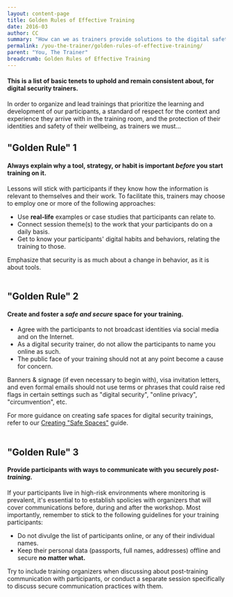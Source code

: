 ```yaml
---
layout: content-page
title: Golden Rules of Effective Training
date: 2016-03
author: CC
summary: "How can we as trainers provide solutions to the digital safety concerns of our participants, and communicate about the challenges and realities of these concerns, both responsibly and effectively?"
permalink: /you-the-trainer/golden-rules-of-effective-training/
parent: "You, The Trainer"
breadcrumb: Golden Rules of Effective Training
---
```

#### This is a list of basic tenets to uphold and remain consistent about, for digital security trainers. 
In order to organize and lead trainings that prioritize the learning and development of our participants, a standard of respect for the context and experience they arrive with in the training room, and the protection of their identities and safety of their wellbeing, as trainers we must...

## "Golden Rule" 1

#### Always explain why a tool, strategy, or habit is important *before* you start training on it.
Lessons will stick with participants if they know how the information is relevant to themselves and their work. To facilitate this, trainers may choose to employ one or more of the following approaches:
- Use **real-life** examples or case studies that participants can relate to.
- Connect session theme(s) to the work that your participants do on a daily basis.
- Get to know your participants' digital habits and behaviors, relating the training to those.

Emphasize that security is as much about a change in behavior, as it is about tools.
<br><br>

## "Golden Rule" 2

#### Create and foster a *safe and secure* space for your training.
- Agree with the participants to not broadcast identities via social media and on the Internet. 
- As a digital security trainer, do not allow the participants to name you online as such.
- The public face of your training should not at any point become a cause for concern. 

Banners & signage (if even necessary to begin with), visa invitation letters, and even formal emails should not use terms or phrases that could raise red flags in certain settings such as "digital security", "online privacy", "circumvention", etc.

For more guidance on creating safe spaces for digital security trainings, refer to our [Creating "Safe Spaces"](/before-an-event/creating-safe-spaces/) guide.
<br><br>

## "Golden Rule" 3

#### Provide participants with ways to communicate with you securely *post-training.*
If your participants live in high-risk environments where monitoring is prevalent, it's essential to to establish spolicies with organizers that will cover communications before, during and after the workshop. Most importantly, remember to stick to the following guidelines for your training participants:
- Do not divulge the list of participants online, or any of their individual names.
- Keep their personal data (passports, full names, addresses) offline and secure **no matter what.**

Try to include training organizers when discussing about post-training communication with participants, or conduct a separate session specifically to discuss secure communication practices with them.
<br><br>

